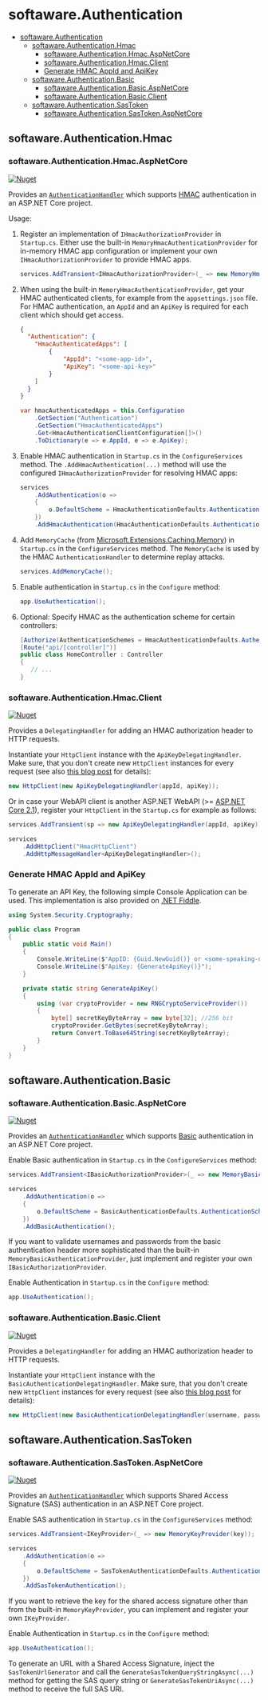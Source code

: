 # softaware.Authentication

<!-- TOC -->

- [softaware.Authentication](#softawareauthentication)
  - [softaware.Authentication.Hmac](#softawareauthenticationhmac)
    - [softaware.Authentication.Hmac.AspNetCore](#softawareauthenticationhmacaspnetcore)
    - [softaware.Authentication.Hmac.Client](#softawareauthenticationhmacclient)
    - [Generate HMAC AppId and ApiKey](#generate-hmac-appid-and-apikey)
  - [softaware.Authentication.Basic](#softawareauthenticationbasic)
    - [softaware.Authentication.Basic.AspNetCore](#softawareauthenticationbasicaspnetcore)
    - [softaware.Authentication.Basic.Client](#softawareauthenticationbasicclient)
  - [softaware.Authentication.SasToken](#softawareauthenticationsastoken)
    - [softaware.Authentication.SasToken.AspNetCore](#softawareauthenticationsastokenaspnetcore)

<!-- /TOC -->

## softaware.Authentication.Hmac

### softaware.Authentication.Hmac.AspNetCore

[![Nuget](https://img.shields.io/nuget/v/softaware.Authentication.Hmac.AspNetCore)](https://www.nuget.org/packages/softaware.Authentication.Hmac.AspNetCore)

Provides an [`AuthenticationHandler`](https://docs.microsoft.com/en-us/dotnet/api/microsoft.aspnetcore.authentication.authenticationhandler-1) which supports [HMAC](https://en.wikipedia.org/wiki/HMAC) authentication in an ASP.NET Core project.

Usage:

1. Register an implementation of `IHmacAuthorizationProvider` in `Startup.cs`. Either use the built-in `MemoryHmacAuthenticationProvider` for in-memory HMAC app configuration or implement your own `IHmacAuthorizationProvider` to provide HMAC apps.
   
    ```csharp
    services.AddTransient<IHmacAuthorizationProvider>(_ => new MemoryHmacAuthenticationProvider(hmacAuthenticatedApps));
    ```

2. When using the built-in `MemoryHmacAuthenticationProvider`, get your HMAC authenticated clients, for example from the `appsettings.json` file. For HMAC authentication, an `AppId` and an `ApiKey` is required for each client which should get access.

    ```json
    {
      "Authentication": {
        "HmacAuthenticatedApps": [
            {
                "AppId": "<some-app-id>",
                "ApiKey": "<some-api-key>"
            }
        ]
      }
    }
    ```

    ```csharp
    var hmacAuthenticatedApps = this.Configuration
        .GetSection("Authentication")
        .GetSection("HmacAuthenticatedApps")
        .Get<HmacAuthenticationClientConfiguration[]>()
        .ToDictionary(e => e.AppId, e => e.ApiKey);
    ```

3. Enable HMAC authentication in `Startup.cs` in the `ConfigureServices` method. The `.AddHmacAuthentication(...)` method will use the configured `IHmacAuthorizationProvider` for resolving HMAC apps:

    ```csharp
    services
        .AddAuthentication(o =>
        {
            o.DefaultScheme = HmacAuthenticationDefaults.AuthenticationScheme;
        })
        .AddHmacAuthentication(HmacAuthenticationDefaults.AuthenticationScheme, "HMAC Authentication", options => { });
    ```

4. Add `MemoryCache` (from [Microsoft.Extensions.Caching.Memory](https://www.nuget.org/packages/Microsoft.Extensions.Caching.Memory/)) in `Startup.cs` in the `ConfigureServices` method.
The `MemoryCache` is used by the HMAC `AuthenticationHandler` to determine replay attacks.

    ```csharp
    services.AddMemoryCache();
    ```

5. Enable authentication in `Startup.cs` in the `Configure` method:

    ```csharp
    app.UseAuthentication();
    ```

6. Optional: Specify HMAC as the authentication scheme for certain controllers:

    ```csharp
    [Authorize(AuthenticationSchemes = HmacAuthenticationDefaults.AuthenticationScheme)]
    [Route("api/[controller]")]
    public class HomeController : Controller
    {
       // ...
    }
    ```

### softaware.Authentication.Hmac.Client

[![Nuget](https://img.shields.io/nuget/v/softaware.Authentication.Hmac.Client)](https://www.nuget.org/packages/softaware.Authentication.Hmac.Client)

Provides a `DelegatingHandler` for adding an HMAC authorization header to HTTP requests.

Instantiate your `HttpClient` instance with the `ApiKeyDelegatingHandler`.
Make sure, that you don't create new `HttpClient` instances for every request (see also [this blog post](https://aspnetmonsters.com/2016/08/2016-08-27-httpclientwrong/) for details):

```csharp
new HttpClient(new ApiKeyDelegatingHandler(appId, apiKey));
```

Or in case your WebAPI client is another ASP.NET WebAPI (>= [ASP.NET Core 2.1](https://docs.microsoft.com/en-us/dotnet/api/microsoft.extensions.dependencyinjection.httpclientfactoryservicecollectionextensions.addhttpclient)), register your `HttpClient` in the `Startup.cs` for example as follows:

```csharp
services.AddTransient(sp => new ApiKeyDelegatingHandler(appId, apiKey));

services
    .AddHttpClient("HmacHttpClient")
    .AddHttpMessageHandler<ApiKeyDelegatingHandler>();
```

### Generate HMAC AppId and ApiKey

To generate an API Key, the following simple Console Application can be used.
This implementation is also provided on [.NET Fiddle](https://dotnetfiddle.net/hJcYB2).

```csharp
using System.Security.Cryptography;

public class Program
{
    public static void Main()
    {
        Console.WriteLine($"AppID: {Guid.NewGuid()} or <some-speaking-name>");
        Console.WriteLine($"ApiKey: {GenerateApiKey()}");
    }

    private static string GenerateApiKey()
    {
        using (var cryptoProvider = new RNGCryptoServiceProvider())
        {
            byte[] secretKeyByteArray = new byte[32]; //256 bit
            cryptoProvider.GetBytes(secretKeyByteArray);
            return Convert.ToBase64String(secretKeyByteArray);
        }
    }
}

```

## softaware.Authentication.Basic

### softaware.Authentication.Basic.AspNetCore

[![Nuget](https://img.shields.io/nuget/v/softaware.Authentication.Basic.AspNetCore)](https://www.nuget.org/packages/softaware.Authentication.Basic.AspNetCore)

Provides an [`AuthenticationHandler`](https://docs.microsoft.com/en-us/dotnet/api/microsoft.aspnetcore.authentication.authenticationhandler-1) which supports [Basic](https://en.wikipedia.org/wiki/Basic_access_authentication) authentication in an ASP.NET Core project.

Enable Basic authentication in `Startup.cs` in the `ConfigureServices` method:

```csharp
services.AddTransient<IBasicAuthorizationProvider>(_ => new MemoryBasicAuthenticationProvider(authenticatedApps));

services
    .AddAuthentication(o =>
    {
        o.DefaultScheme = BasicAuthenticationDefaults.AuthenticationScheme;
    })
    .AddBasicAuthentication();
```

If you want to validate usernames and passwords from the basic authentication header more sophisticated than the built-in `MemoryBasicAuthenticationProvider`, just implement and register your own `IBasicAuthorizationProvider`.

Enable Authentication in `Startup.cs` in the `Configure` method:
```csharp
app.UseAuthentication();
```

### softaware.Authentication.Basic.Client

[![Nuget](https://img.shields.io/nuget/v/softaware.Authentication.Basic.Client)](https://www.nuget.org/packages/softaware.Authentication.Basic.Client)

Provides a `DelegatingHandler` for adding an HMAC authorization header to HTTP requests.

Instantiate your `HttpClient` instance with the `BasicAuthenticationDelegatingHandler`.
Make sure, that you don't create new `HttpClient` instances for every request (see also [this blog post](https://aspnetmonsters.com/2016/08/2016-08-27-httpclientwrong/) for details):

```csharp
new HttpClient(new BasicAuthenticationDelegatingHandler(username, password));
```

## softaware.Authentication.SasToken

### softaware.Authentication.SasToken.AspNetCore

[![Nuget](https://img.shields.io/nuget/v/softaware.Authentication.SasToken.AspNetCore)](https://www.nuget.org/packages/softaware.Authentication.SasToken.AspNetCore)

Provides an [`AuthenticationHandler`](https://docs.microsoft.com/en-us/dotnet/api/microsoft.aspnetcore.authentication.authenticationhandler-1) which supports Shared Access Signature (SAS) authentication in an ASP.NET Core project.

Enable SAS authentication in `Startup.cs` in the `ConfigureServices` method:

```csharp
services.AddTransient<IKeyProvider>(_ => new MemoryKeyProvider(key));

services
    .AddAuthentication(o =>
    {
        o.DefaultScheme = SasTokenAuthenticationDefaults.AuthenticationScheme;
    })
    .AddSasTokenAuthentication();
```

If you want to retrieve the key for the shared access signature other than from the built-in `MemoryKeyProvider`, you can implement and register your own `IKeyProvider`.

Enable Authentication in `Startup.cs` in the `Configure` method:
```csharp
app.UseAuthentication();
```

To generate an URL with a Shared Access Signature, inject the `SasTokenUrlGenerator` and call the `GenerateSasTokenQueryStringAsync(...)` method for getting the SAS query string or `GenerateSasTokenUriAsync(...)` method to receive the full SAS URI.